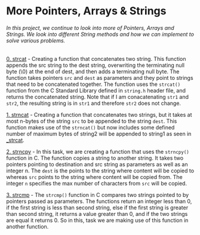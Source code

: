 # More Pointers, Arrays & Strings
###### In this project, we continue to look into more of Pointers, Arrays and Strings. We look into different String methods and how we can implement to solve various problems. 

[0. strcat](./0-strcat.c) - Creating a function that concatenates two string. This function appends the src string to the dest string, overwriting the terminating null byte (\0) at the end of dest, and then adds a terminating null byte. The function takes pointers `src` and `dest` as parameters and they point to strings that need to be concatenated together. The function uses the `strcat()` function from the C Standard Library defined in `string.h` header file, and returns the concatenated string. Note that if I am conacatenating `str1` and `str2`, the resulting string is in `str1` and therefore `str2` does not change.

[1. strncat](./1-strncat.c) - Creating a function that concatenates two strings, but it takes at most n-bytes of the string `src` to be appended to the string `dest`. This function makes use of the `strncat()` but now includes some defined number of maximum bytes of string2 will be appended to string1 as seen in [_strcat](./0-strcat.c).

[2. strncpy](./2-strncpy.c) - In this task, we are creating a function that uses the `strncpy()` function in C. The function copies a string to another string. It takes two pointers pointing to destination and src string as parameters as well as an integer n. The `dest` is the points to the string where content will be copied to whereas `src` points to the string where content will be copied from. The integer `n` specifies the max number of characters from `src` will be copied.

[3. strcmp](./3-strcmp.c) - The `strcmp()` function in C compares two strings pointed to by pointers passed as parameters. The functions return an integer less than 0, if the first string is less than second string, else if the first string is greater than second string, it returns a value greater than 0, and if the two strings are equal it returns 0. So in this, task we are making use of this function in another function.


